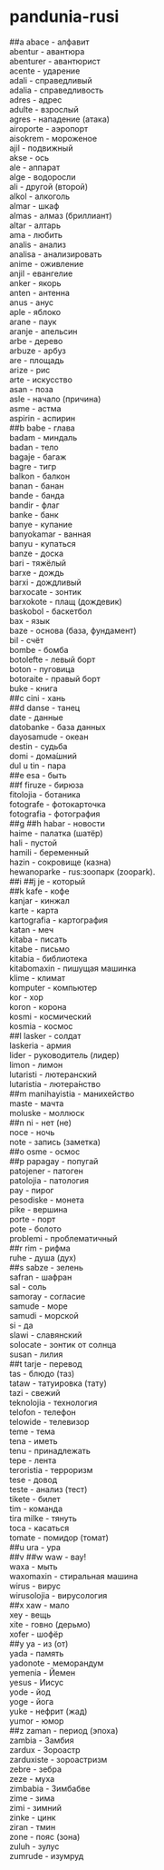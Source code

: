 # pandunia-rusi
##a
abace - алфавит  
abentur - авантюра  
abenturer - авантюрист   
acente - ударение  
adali - справедливый  
adalia - справедливость  
adres - адрес  
adulte - взрослый  
agres - нападение (атака)  
airoporte - аэропорт   
aisokrem - мороженое  
ajil - подвижный  
akse - ось  
ale - аппарат   
alge - водоросли  
ali - другой (второй)  
alkol - алкоголь  
almar - шкаф  
almas - алмаз (бриллиант)  
altar - алтарь  
ama - любить  
analis - анализ  
analisa - анализировать  
anime - оживление  
anjil - евангелие  
anker - якорь  
anten - антенна  
anus - анус  
aple - яблоко  
arane - паук  
aranje - апельсин  
arbe - дерево  
arbuze - арбуз  
are - площадь  
arize - рис  
arte - искусство  
asan - поза  
asle - начало (причина)  
asme - астма  
aspirin - аспирин  
##b
babe - глава  
badam - миндаль  
badan - тело  
bagaje - багаж  
bagre - тигр  
balkon - балкон  
banan - банан  
bande - банда  
bandir - флаг  
banke - банк  
banye - купание  
banyokamar - ванная  
banyu - купаться  
banze - доска   
bari - тяжёлый  
barxe - дождь  
barxi - дождливый  
barxocate - зонтик  
barxokote - плащ (дождевик)   
baskobol - баскетбол  
bax - язык  
baze - основа (база,  фундамент)  
bil - счёт  
bombe - бомба  
botolefte - левый борт  
boton - пуговица  
botoraite - правый борт   
buke - книга  
##c
cini - хань  
##d
danse - танец  
date - данные  
datobanke - база данных   
dayosamude - океан   
destin - судьба  
domi - дома́шний   
dul u tin - пара  
##e
esa - быть  
##f
firuze - бирюза  
fitolojia - ботаника   
fotografe - фотокарточка  
fotografia - фотография  
##g
##h
habar - новости  
haime - палатка (шатёр)  
hali - пустой  
hamili - беременный  
hazin - сокровище (казна)  
hewanoparke - rus:зоопарк (zoopark).   
##i
##j
je - который  
##k
kafe - кофе  
kanjar - кинжал  
karte - карта   
kartografia - картография   
katan - меч  
kitaba - писать  
kitabe - письмо  
kitabia - библиотека  
kitabomaxin - пишущая машинка  
klime - климат  
komputer - компьютер  
kor - хор  
koron - корона  
kosmi - космический  
kosmia - космос  
##l
lasker - солдат  
laskeria - армия  
lider - руководитель (лидер)  
limon - лимон  
lutaristi - лютеранский  
lutaristia - лютера́нство   
##m
manihayistia - манихейство  
maste - мачта  
moluske - моллюск  
##n
ni - нет (не)   
noce - ночь  
note - запись (заметка)  
##o
osme - осмос  
##p
papagay - попугай  
patojener - патоген  
patolojia - патология  
pay - пирог  
pesodiske - монета  
pike - вершина  
porte - порт  
pote - болото  
problemi - проблематичный   
##r
rim - рифма  
ruhe - душа (дух)  
##s
sabze - зелень  
safran - шафран  
sal - соль  
samoray - согласие  
samude - море   
samudi - морской   
si - да  
slawi - славянский  
solocate - зонтик от солнца  
susan - лилия  
##t
tarje - перевод  
tas - блюдо (таз)  
tataw - татуировка (тату)  
tazi - свежий  
teknolojia - технология  
telofon - телефон  
telowide - телевизор  
teme - тема  
tena - иметь  
tenu - принадлежать  
tepe - лента  
teroristia - терроризм  
tese - довод  
teste - анализ (тест)  
tikete - билет  
tim - команда  
tira milke - тянуть  
toca - касаться  
tomate - помидор (томат)  
##u
ura - ура  
##v
##w
waw - вау!  
waxa - мыть  
waxomaxin - стиральная машина  
wirus - вирус  
wirusolojia - вирусология  
##x
xaw - мало  
xey - вещь  
xite - говно (дерьмо)   
xofer - шофёр  
##y
ya - из (от)  
yada - память  
yadonote - меморандум   
yemenia - Йемен  
yesus - Иисус  
yode - йод  
yoge - йога  
yuke - нефрит (жад)   
yumor - юмор  
##z
zaman - период (эпоха)   
zambia - Замбия  
zardux - Зороастр  
zarduxiste - зороастризм  
zebre - зебра  
zeze - муха  
zimbabia - Зимбабве  
zime - зима  
zimi - зимний  
zinke - цинк  
ziran - тмин  
zone - пояс (зона)  
zuluh - зулус  
zumrude - изумруд  
